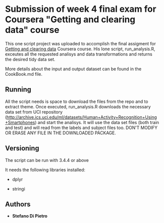 # Submission of week 4 final exam for Coursera \"Getting and clearing data\" course

This one script project was uploaded to accomplish the final assigment for [Getting and clearing data](https://www.coursera.org/learn/data-cleaning/home/welcome) Coursera course.
His lone script, run_analysis.R, exceutes all the requested analisys and data transformations and returns the desired tidy data set.

More details about the input and output dataset can be found in the CookBook.md file.



## Running

All the script needs is space to download the files from the repo and to extract theme.
Once executed, run_analysis.R downloads the necessary data set from UCI repository (http://archive.ics.uci.edu/ml/datasets/Human+Activity+Recognition+Using+Smartphones) and start the analisys. It will use the data set files (both train and test) and will read from the labels and subject files too.
DON'T MODIFY OR ERASE ANY FILE IN THE DOWNLOADED PACKAGE.

## Versioning 
 
The script can be run with 3.4.4 or above

It needs the following libraries installed:

- dplyr

- stringi

## Authors

* **Stefano Di Pietro** 
